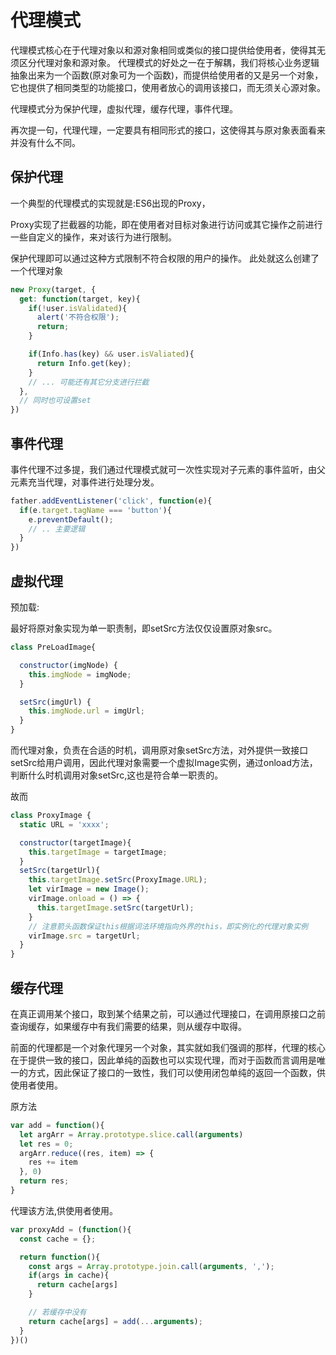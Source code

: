 # 代理模式

代理模式核心在于代理对象以和源对象相同或类似的接口提供给使用者，使得其无须区分代理对象和源对象。
代理模式的好处之一在于解耦，我们将核心业务逻辑抽象出来为一个函数(原对象可为一个函数)，而提供给使用者的又是另一个对象，它也提供了相同类型的功能接口，使用者放心的调用该接口，而无须关心源对象。

代理模式分为保护代理，虚拟代理，缓存代理，事件代理。


再次提一句，代理代理，一定要具有相同形式的接口，这使得其与原对象表面看来并没有什么不同。

## 保护代理


一个典型的代理模式的实现就是:ES6出现的Proxy，

Proxy实现了拦截器的功能，即在使用者对目标对象进行访问或其它操作之前进行一些自定义的操作，来对该行为进行限制。

保护代理即可以通过这种方式限制不符合权限的用户的操作。
此处就这么创建了一个代理对象
```js
new Proxy(target, {
  get: function(target, key){
    if(!user.isValidated){
      alert('不符合权限');
      return;
    }

    if(Info.has(key) && user.isValiated){
      return Info.get(key);
    }
    // ... 可能还有其它分支进行拦截
  },
  // 同时也可设置set
})

```


## 事件代理

事件代理不过多提，我们通过代理模式就可一次性实现对子元素的事件监听，由父元素充当代理，对事件进行处理分发。

```js
father.addEventListener('click', function(e){
  if(e.target.tagName === 'button'){
    e.preventDefault();
    // .. 主要逻辑
  }
})

```

## 虚拟代理

预加载:


最好将原对象实现为单一职责制，即setSrc方法仅仅设置原对象src。
```js
class PreLoadImage{

  constructor(imgNode) {
    this.imgNode = imgNode;
  }

  setSrc(imgUrl) {
    this.imgNode.url = imgUrl;
  }
}

```


而代理对象，负责在合适的时机，调用原对象setSrc方法，对外提供一致接口setSrc给用户调用，因此代理对象需要一个虚拟Image实例，通过onload方法，判断什么时机调用对象setSrc,这也是符合单一职责的。

故而

```js
class ProxyImage {
  static URL = 'xxxx';

  constructor(targetImage){
    this.targetImage = targetImage;
  }
  setSrc(targetUrl){
    this.targetImage.setSrc(ProxyImage.URL);
    let virImage = new Image();
    virImage.onload = () => {
      this.targetImage.setSrc(targetUrl);
    }
    // 注意箭头函数保证this根据词法环境指向外界的this，即实例化的代理对象实例
    virImage.src = targetUrl;
  }
}

```


## 缓存代理

在真正调用某个接口，取到某个结果之前，可以通过代理接口，在调用原接口之前查询缓存，如果缓存中有我们需要的结果，则从缓存中取得。

前面的代理都是一个对象代理另一个对象，其实就如我们强调的那样，代理的核心在于提供一致的接口，因此单纯的函数也可以实现代理，而对于函数而言调用是唯一的方式，因此保证了接口的一致性，我们可以使用闭包单纯的返回一个函数，供使用者使用。

原方法
```js
var add = function(){
  let argArr = Array.prototype.slice.call(arguments)
  let res = 0;
  argArr.reduce((res, item) => {
    res += item
  }, 0)
  return res;
}
```

代理该方法,供使用者使用。

```js
var proxyAdd = (function(){
  const cache = {};

  return function(){
    const args = Array.prototype.join.call(arguments, ','); 
    if(args in cache){
      return cache[args]
    }

    // 若缓存中没有
    return cache[args] = add(...arguments);
  }
})()

```